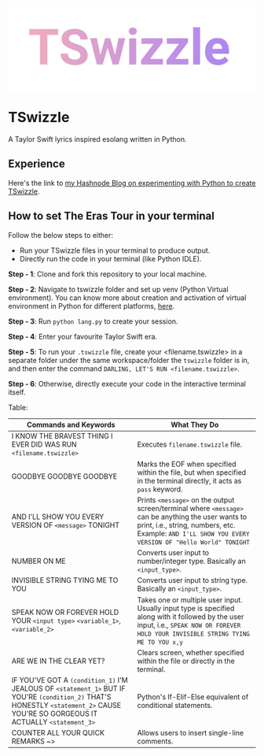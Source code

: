 <img src="./tswizzle.jpg" align="center"/>

# TSwizzle

A Taylor Swift lyrics inspired esolang written in Python.

## Experience
Here's the link to [my Hashnode Blog on experimenting with Python to create TSwizzle](https://abelisaurus.hashnode.dev/tswizzle-how-taylor-swift-inspired-me-to-create-my-own-tiny-esolang).

## How to set The Eras Tour in your terminal

Follow the below steps to either:
- Run your TSwizzle files in your terminal to produce output.
- Directly run the code in your terminal (like Python IDLE).

**Step - 1**: Clone and fork this repository to your local machine.

**Step - 2**: Navigate to tswizzle folder and set up venv (Python Virtual environment). You can know more about creation and activation of virtual environment in Python for different platforms, [here](https://docs.python.org/3/library/venv.html).

**Step - 3**: Run `python lang.py` to create your session.

**Step - 4**: Enter your favourite Taylor Swift era.

**Step - 5**: To run your `.tswizzle` file, create your <filename.tswizzle> in a separate folder under the same workspace/folder the `tswizzle` folder is in, and then enter the command `DARLING, LET'S RUN <filename.tswizzle>`.

**Step - 6**: Otherwise, directly execute your code in the interactive terminal itself.

Table:

| **Commands and Keywords**                                                                                                                                               | **What They Do**                                                                                                                                                                        |
|-------------------------------------------------------------------------------------------------------------------------------------------------------------------------|-----------------------------------------------------------------------------------------------------------------------------------------------------------------------------------------|
| I KNOW THE BRAVEST THING I EVER DID WAS RUN `<filename.tswizzle>`                                                                                                                                  | Executes `filename.tswizzle` file.                                                                                                                                                        |
| GOODBYE GOODBYE GOODBYE                                                                                                                                                 | Marks the EOF when specified within the file, but when specified in the terminal directly, it acts as `pass` keyword.                                                                     |
| AND I'LL SHOW YOU EVERY VERSION OF `<message>` TONIGHT                                                                                                                    | Prints `<message>` on the output screen/terminal where `<message>` can be anything the user wants to print, i.e., string, numbers, etc. Example: `AND I'LL SHOW YOU EVERY VERSION OF "Hello World" TONIGHT`      |
| NUMBER ON ME                                                                                                                                                            | Converts user input to number/integer type. Basically an `<input_type>`.                                                                                                                  |
| INVISIBLE STRING TYING ME TO YOU                                                                                                                                        | Converts user input to string type. Basically an `<input_type>`.                                                                                                                          |
| SPEAK NOW OR FOREVER HOLD YOUR `<input type>` `<variable_1>`, `<variable_2>`                                                                                                  | Takes one or multiple user input. Usually input type is specified along with it followed by the user input, i.e., `SPEAK NOW OR FOREVER HOLD YOUR INVISIBLE STRING TYING ME TO YOU x,y` |
| ARE WE IN THE CLEAR YET?                                                                                                                                                | Clears screen, whether specified within the file or directly in the terminal.                                                                                                           |
| IF YOU'VE GOT A `(condition_1)` I'M JEALOUS OF `<statement_1>` BUT IF YOU'RE `(condition_2)` THAT'S HONESTLY `<statement_2>` CAUSE YOU'RE SO GORGEOUS IT ACTUALLY `<statement_3>` | Python's If-Elif-Else equivalent of conditional statements.                                                                                                                             |
| COUNTER ALL YOUR QUICK REMARKS ~>                                                                                                                                       | Allows users to insert single-line comments.                                                                                                                                            |
